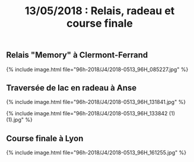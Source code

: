 ﻿---
title: "13/05/2018 : Relais, radeau et course finale"
permalink: /96h-2018/J4/
---

## Relais "Memory" à Clermont-Ferrand

{% include image.html file="96h-2018/J4/2018-0513_96H_085227.jpg" %}

## Traversée de lac en radeau à Anse

{% include image.html file="96h-2018/J4/2018-0513_96H_131841.jpg" %}

{% include image.html file="96h-2018/J4/2018-0513_96H_133842 (1) (1).jpg" %}

## Course finale à Lyon

{% include image.html file="96h-2018/J4/2018-0513_96H_161255.jpg" %}
